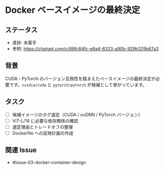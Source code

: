 # Docker ベースイメージの最終決定

## ステータス
- 進捗: 未着手
- 参照: https://chatgpt.com/c/68fc84fc-e8a4-8323-a90b-929b329b67a3

## 背景
CUDA・PyTorch のバージョン互換性を踏まえたベースイメージの最終決定が必要です。`nvidia/cuda` と `pytorch/pytorch` が候補として挙がっています。

## タスク
- [ ] 候補イメージのタグ選定（CUDA / cuDNN / PyTorch バージョン）
- [ ] ViT-L/14 に必要な依存関係の確認
- [ ] 選定理由とトレードオフの整理
- [ ] Dockerfile への反映計画の作成

## 関連 Issue
- #issue-03-docker-container-design
